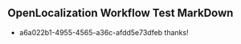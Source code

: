 ## OpenLocalization Workflow Test MarkDown
* a6a022b1-4955-4565-a36c-afdd5e73dfeb thanks!

<!--HONumber=Oct16_HO4-->


